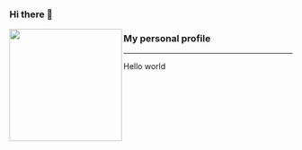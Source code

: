 ### Hi there 👋

<p>
  <img align="left" width="200" height="200" src="https://raw.githubusercontent.com/Diogenes1993/Diogenes1993/master/Img/octocientifico.png?raw=true">
  
### My personal profile
---
Hello world